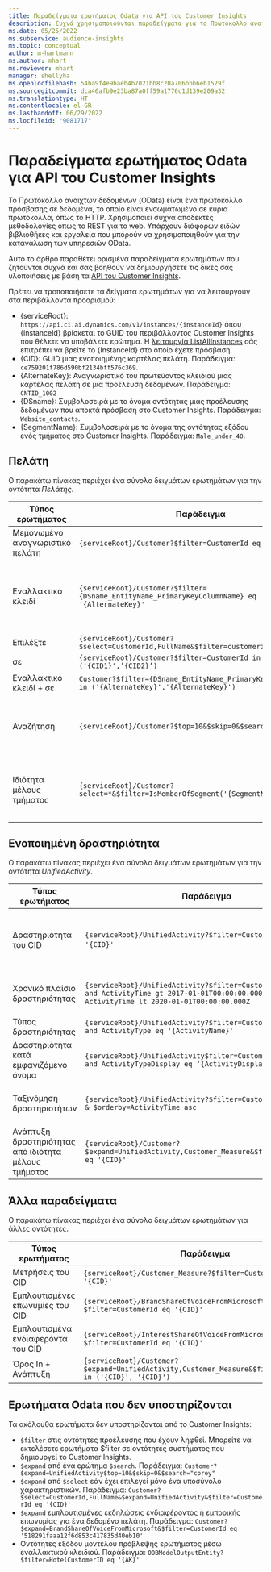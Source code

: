 ```yaml
---
title: Παραδείγματα ερωτήματος Odata για API του Customer Insights
description: Συχνά χρησιμοποιούνται παραδείγματα για το Πρωτόκολλο ανοιχτών δεδομένων (OData) για την υποβολή ερωτημάτων στα API του Customer Insights για τον έλεγχο δεδομένων.
ms.date: 05/25/2022
ms.subservice: audience-insights
ms.topic: conceptual
author: m-hartmann
ms.author: mhart
ms.reviewer: mhart
manager: shellyha
ms.openlocfilehash: 54ba9f4e9baeb4b7021bb8c20a706bbb6eb1529f
ms.sourcegitcommit: dca46afb9e23ba87a0ff59a1776c1d139e209a32
ms.translationtype: HT
ms.contentlocale: el-GR
ms.lasthandoff: 06/29/2022
ms.locfileid: "9081717"
---
```

# <a name="odata-query-examples-for-customer-insights-apis"></a>Παραδείγματα ερωτήματος Odata για API του Customer Insights

Το Πρωτόκολλο ανοιχτών δεδομένων (OData) είναι ένα πρωτόκολλο πρόσβασης σε δεδομένα, το οποίο είναι ενσωματωμένο σε κύρια πρωτόκολλα, όπως το HTTP. Χρησιμοποιεί συχνά αποδεκτές μεθοδολογίες όπως το REST για το web. Υπάρχουν διάφορων ειδών βιβλιοθήκες και εργαλεία που μπορούν να χρησιμοποιηθούν για την κατανάλωση των υπηρεσιών OData.

Αυτό το άρθρο παραθέτει ορισμένα παραδείγματα ερωτημάτων που ζητούνται συχνά και σας βοηθούν να δημιουργήσετε τις δικές σας υλοποιήσεις με βάση τα [API του Customer Insights](apis.md).

Πρέπει να τροποποιήσετε τα δείγματα ερωτημάτων για να λειτουργούν στα περιβάλλοντα προορισμού: 

- {serviceRoot}: `https://api.ci.ai.dynamics.com/v1/instances/{instanceId}` όπου {instanceId} βρίσκεται το GUID του περιβάλλοντος Customer Insights που θέλετε να υποβάλετε ερώτημα. Η [λειτουργία ListAllInstances](https://developer.ci.ai.dynamics.com/api-details#api=CustomerInsights&operation=Get-all-instances) σάς επιτρέπει να βρείτε το {InstanceId} στο οποίο έχετε πρόσβαση.
- {CID}: GUID μιας ενοποιημένης καρτέλας πελάτη. Παράδειγμα: `ce759201f786d590bf2134bff576c369`.
- {AlternateKey}: Αναγνωριστικό του πρωτεύοντος κλειδιού μιας καρτέλας πελάτη σε μια προέλευση δεδομένων. Παράδειγμα: `CNTID_1002`
- {DSname}: Συμβολοσειρά με το όνομα οντότητας μιας προέλευσης δεδομένων που αποκτά πρόσβαση στο Customer Insights. Παράδειγμα: `Website_contacts`.
- {SegmentName}: Συμβολοσειρά με το όνομα της οντότητας εξόδου ενός τμήματος στο Customer Insights. Παράδειγμα: `Male_under_40`.

## <a name="customer"></a>Πελάτη

Ο παρακάτω πίνακας περιέχει ένα σύνολο δειγμάτων ερωτημάτων για την οντότητα *Πελάτης*.

|Τύπος ερωτήματος |Παράδειγμα  | Σημείωμα  |
|---------|---------|---------|
|Μεμονωμένο αναγνωριστικό πελάτη     | `{serviceRoot}/Customer?$filter=CustomerId eq '{CID}'`          |  |
|Εναλλακτικό κλειδί    | `{serviceRoot}/Customer?$filter={DSname_EntityName_PrimaryKeyColumnName} eq '{AlternateKey}'`         |  Τα εναλλακτικά κλειδιά διατηρούνται στην ενοποιημένη οντότητα πελάτη       |
|Επιλέξτε   | `{serviceRoot}/Customer?$select=CustomerId,FullName&$filter=customerid eq '1'`        |         |
|σε    | `{serviceRoot}/Customer?$filter=CustomerId in ('{CID1}',’{CID2}’)`        |         |
|Εναλλακτικό κλειδί + σε   | `Customer?$filter={DSname_EntityName_PrimaryKeyColumnName} in ('{AlternateKey}','{AlternateKey}')`         |         |
|Αναζήτηση  | `{serviceRoot}/Customer?$top=10&$skip=0&$search="string"`        |   Επιστρέφει τα 10 πρώτα αποτελέσματα για μια συμβολοσειρά αναζήτησης      |
|Ιδιότητα μέλους τμήματος  | `{serviceRoot}/Customer?select=*&$filter=IsMemberOfSegment('{SegmentName}')&$top=10`     | Επιστρέφει έναν προκαθορισμένο αριθμό γραμμών από την οντότητα τμηματοποίησης      |

## <a name="unified-activity"></a>Ενοποιημένη δραστηριότητα

Ο παρακάτω πίνακας περιέχει ένα σύνολο δειγμάτων ερωτημάτων για την οντότητα *UnifiedActivity*.

|Τύπος ερωτήματος |Παράδειγμα  | Σημείωμα  |
|---------|---------|---------|
|Δραστηριότητα του CID     | `{serviceRoot}/UnifiedActivity?$filter=CustomerId eq '{CID}'`          | Παραθέτει δραστηριότητες ενός συγκεκριμένου προφίλ πελατών |
|Χρονικό πλαίσιο δραστηριότητας    | `{serviceRoot}/UnifiedActivity?$filter=CustomerId eq '{CID}' and ActivityTime gt 2017-01-01T00:00:00.000Z and ActivityTime lt 2020-01-01T00:00:00.000Z`     |  Δραστηριότητες ενός προφίλ πελάτη σε ένα χρονικό πλαίσιο       |
|Τύπος δραστηριότητας    |   `{serviceRoot}/UnifiedActivity?$filter=CustomerId eq '{CID}' and ActivityType eq '{ActivityName}'`        |         |
|Δραστηριότητα κατά εμφανιζόμενο όνομα     | `{serviceRoot}/UnifiedActivity$filter=CustomerId eq ‘{CID}’ and ActivityTypeDisplay eq ‘{ActivityDisplayName}’`        | |
|Ταξινόμηση δραστηριοτήτων    | `{serviceRoot}/UnifiedActivity?$filter=CustomerId eq ‘{CID}’ & $orderby=ActivityTime asc`     |  Αύξουσα ή φθίνουσα ταξινόμηση δραστηριοτήτων       |
|Ανάπτυξη δραστηριότητας από ιδιότητα μέλους τμήματος  |   `{serviceRoot}/Customer?$expand=UnifiedActivity,Customer_Measure&$filter=CustomerId eq '{CID}'`     |         |

## <a name="other-examples"></a>Άλλα παραδείγματα

Ο παρακάτω πίνακας περιέχει ένα σύνολο δειγμάτων ερωτημάτων για άλλες οντότητες.

|Τύπος ερωτήματος |Παράδειγμα  | Σημείωμα  |
|---------|---------|---------|
|Μετρήσεις του CID    | `{serviceRoot}/Customer_Measure?$filter=CustomerId eq '{CID}'`          |  |
|Εμπλουτισμένες επωνυμίες του CID    | `{serviceRoot}/BrandShareOfVoiceFromMicrosoft?$filter=CustomerId eq '{CID}'`  |       |
|Εμπλουτισμένα ενδιαφερόντα του CID    |   `{serviceRoot}/InterestShareOfVoiceFromMicrosoft?$filter=CustomerId eq '{CID}'`       |         |
|Όρος In + Ανάπτυξη     | `{serviceRoot}/Customer?$expand=UnifiedActivity,Customer_Measure&$filter=CustomerId in ('{CID}', '{CID}')`         | |

## <a name="not-supported-odata-queries"></a>Ερωτήματα Odata που δεν υποστηρίζονται

Τα ακόλουθα ερωτήματα δεν υποστηρίζονται από το Customer Insights:

- `$filter` στις οντότητες προέλευσης που έχουν ληφθεί. Μπορείτε να εκτελέσετε ερωτήματα $filter σε οντότητες συστήματος που δημιουργεί το Customer Insights.
- `$expand` από ένα ερώτημα `$search`. Παράδειγμα: `Customer?$expand=UnifiedActivity$top=10&$skip=0&$search="corey"`
- `$expand` από `$select` εάν έχει επιλεγεί μόνο ένα υποσύνολο χαρακτηριστικών. Παράδειγμα: `Customer?$select=CustomerId,FullName&$expand=UnifiedActivity&$filter=CustomerId eq '{CID}'`
- `$expand` εμπλουτισμένες εκδηλώσεις ενδιαφέροντος ή εμπορικής επωνυμίας για ένα δεδομένο πελάτη. Παράδειγμα: `Customer?$expand=BrandShareOfVoiceFromMicrosoft&$filter=CustomerId eq '518291faaa12f6d853c417835d40eb10'`
- Οντότητες εξόδου μοντέλου πρόβλεψης ερωτήματος μέσω εναλλακτικού κλειδιού. Παράδειγμα: `OOBModelOutputEntity?$filter=HotelCustomerID eq '{AK}'`
